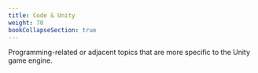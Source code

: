 ```yaml
---
title: Code & Unity
weight: 70
bookCollapseSection: true
---
```

Programming-related or adjacent topics that are more specific to the Unity game engine.
